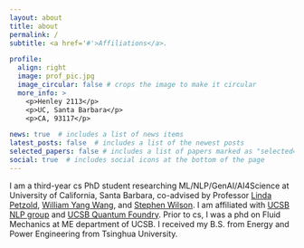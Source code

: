 ```yaml
---
layout: about
title: about
permalink: /
subtitle: <a href='#'>Affiliations</a>.

profile:
  align: right
  image: prof_pic.jpg
  image_circular: false # crops the image to make it circular
  more_info: >
    <p>Henley 2113</p>
    <p>UC, Santa Barbara</p>
    <p>CA, 93117</p>

news: true  # includes a list of news items
latest_posts: false  # includes a list of the newest posts
selected_papers: false # includes a list of papers marked as "selected={true}"
social: true  # includes social icons at the bottom of the page
---
```


I am a third-year cs PhD student researching ML/NLP/GenAI/AI4Science at University of California, Santa Barbara, co-advised by Professor [Linda Petzold](https://engineering.ucsb.edu/people/linda-petzold), [William Yang Wang](https://sites.cs.ucsb.edu/~william/), and [Stephen Wilson](https://materials.ucsb.edu/people/faculty/stephen-wilson). I am affiliated with [UCSB NLP group](http://nlp.cs.ucsb.edu/) and [UCSB Quantum Foundry](https://quantumfoundry.ucsb.edu/). Prior to cs, I was a phd on Fluid Mechanics at ME department of UCSB. I received my B.S. from Energy and Power Engineering from Tsinghua University.